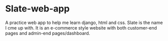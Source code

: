 # Slate-web-app
A practice web app to help me learn django, html and css. Slate is the name I cme up with. It is an e-commerce style website with both customer-end pages and admin-end pages/dashboard.
